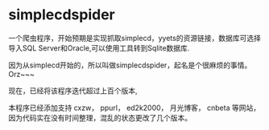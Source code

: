 simplecdspider
============

一个爬虫程序，开始预期是实现抓取simplecd，yyets的资源链接，数据库可选择导入SQL Server和Oracle,可以使用工具转到Sqlite数据库.<br/>

因为从simplecd开始的，所以叫做simplecdspider，起名是个很麻烦的事情。Orz~~~

现在，已经将该程序迭代超过上百个版本,

本程序已经添加支持 
cxzw，
ppurl，
ed2k2000，
月光博客，
cnbeta
等网站，因为代码实在没有时间整理，混乱的状态更改了几个版本。


